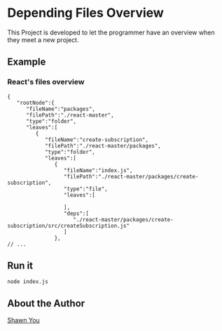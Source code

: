 # Depending Files Overview 
This Project is developed to let the programmer have an overview when they meet a new project.

## Example
### React's files overview
```
{
   "rootNode":{
      "fileName":"packages",
      "filePath":"./react-master",
      "type":"folder",
      "leaves":[
         {
            "fileName":"create-subscription",
            "filePath":"./react-master/packages",
            "type":"folder",
            "leaves":[
               {
                  "fileName":"index.js",
                  "filePath":"./react-master/packages/create-subscription",
                  "type":"file",
                  "leaves":[

                  ],
                  "deps":[
                     "./react-master/packages/create-subscription/src/createSubscription.js"
                  ]
               },
// ...
```

## Run it
`node index.js`

## About the Author
[Shawn You](https://youshaohua.com)
